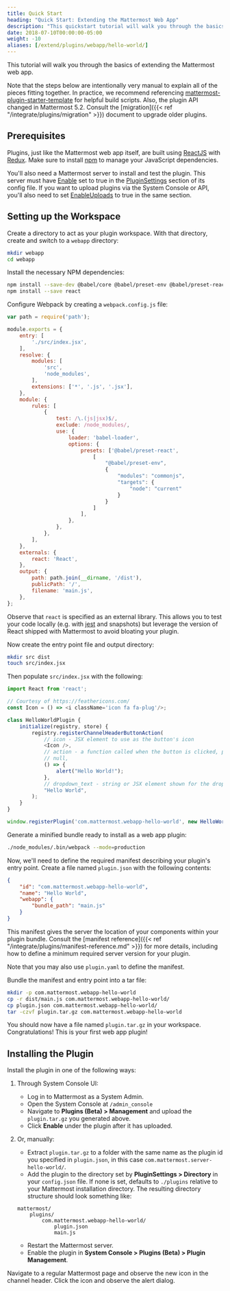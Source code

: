 ```yaml
---
title: Quick Start
heading: "Quick Start: Extending the Mattermost Web App"
description: "This quickstart tutorial will walk you through the basics of extending the Mattermost web app using plugins."
date: 2018-07-10T00:00:00-05:00
weight: -10
aliases: [/extend/plugins/webapp/hello-world/]
---
```


This tutorial will walk you through the basics of extending the Mattermost web app.

Note that the steps below are intentionally very manual to explain all of the pieces fitting together. In practice, we recommend referencing [mattermost-plugin-starter-template](https://github.com/mattermost/mattermost-plugin-starter-template) for helpful build scripts. Also, the plugin API changed in Mattermost 5.2. Consult the [migration]({{< ref "/integrate/plugins/migration" >}}) document to upgrade older plugins.

## Prerequisites

Plugins, just like the Mattermost web app itself, are built using [ReactJS](https://reactjs.org/) with [Redux](https://redux.js.org/). Make sure to install [npm](https://www.npmjs.com/get-npm) to manage your JavaScript dependencies.

You'll also need a Mattermost server to install and test the plugin. This server must have [Enable](https://docs.mattermost.com/administration/config-settings.html#enable-plugins) set to true in the [PluginSettings](https://docs.mattermost.com/administration/config-settings.html#plugins-beta) section of its config file. If you want to upload plugins via the System Console or API, you'll also need to set [EnableUploads](https://docs.mattermost.com/administration/config-settings.html#enable-plugin-uploads) to true in the same section.

## Setting up the Workspace

Create a directory to act as your plugin workspace. With that directory, create and switch to a `webapp` directory:

```bash
mkdir webapp
cd webapp
```

Install the necessary NPM dependencies:

```bash
npm install --save-dev @babel/core @babel/preset-env @babel/preset-react babel-loader webpack webpack-cli
npm install --save react
```

Configure Webpack by creating a `webpack.config.js` file:

```js
var path = require('path');

module.exports = {
    entry: [
        './src/index.jsx',
    ],
    resolve: {
        modules: [
            'src',
            'node_modules',
        ],
        extensions: ['*', '.js', '.jsx'],
    },
    module: {
        rules: [
            {
                test: /\.(js|jsx)$/,
                exclude: /node_modules/,
                use: {
                    loader: 'babel-loader',
                    options: {
                        presets: ['@babel/preset-react',
                            [
                                "@babel/preset-env",
                                {
                                    "modules": "commonjs",
                                    "targets": {
                                        "node": "current"
                                    }
                                }
                            ]
                        ],
                    },
                },
            },
        ],
    },
    externals: {
        react: 'React',
    },
    output: {
        path: path.join(__dirname, '/dist'),
        publicPath: '/',
        filename: 'main.js',
    },
};
```

Observe that `react` is specified as an external library. This allows you to test your code locally (e.g. with [jest](https://jestjs.io/) and snapshots) but leverage the version of React shipped with Mattermost to avoid bloating your plugin.

Now create the entry point file and output directory:
```bash
mkdir src dist
touch src/index.jsx
```

Then populate `src/index.jsx` with the following:
```js
import React from 'react';

// Courtesy of https://feathericons.com/
const Icon = () => <i className='icon fa fa-plug'/>;

class HelloWorldPlugin {
    initialize(registry, store) {
        registry.registerChannelHeaderButtonAction(
            // icon - JSX element to use as the button's icon
            <Icon />,
            // action - a function called when the button is clicked, passed the channel and channel member as arguments
            // null,
            () => {
                alert("Hello World!");
            },
            // dropdown_text - string or JSX element shown for the dropdown button description
            "Hello World",
        );
    }
}

window.registerPlugin('com.mattermost.webapp-hello-world', new HelloWorldPlugin());
```

Generate a minified bundle ready to install as a web app plugin:

```bash
./node_modules/.bin/webpack --mode=production
```

Now, we'll need to define the required manifest describing your plugin's entry point. Create a file named `plugin.json` with the following contents:

```json
{
    "id": "com.mattermost.webapp-hello-world",
    "name": "Hello World",
    "webapp": {
        "bundle_path": "main.js"
    }
}
```

This manifest gives the server the location of your components within your plugin bundle. Consult the [manifest reference]({{< ref "/integrate/plugins/manifest-reference.md" >}}) for more details, including how to define a minimum required server version for your plugin.

Note that you may also use `plugin.yaml` to define the manifest.

Bundle the manifest and entry point into a tar file:

```bash
mkdir -p com.mattermost.webapp-hello-world
cp -r dist/main.js com.mattermost.webapp-hello-world/
cp plugin.json com.mattermost.webapp-hello-world/
tar -czvf plugin.tar.gz com.mattermost.webapp-hello-world
```

You should now have a file named `plugin.tar.gz` in your workspace. Congratulations! This is your first web app plugin!

## Installing the Plugin

Install the plugin in one of the following ways:

1) Through System Console UI:

    - Log in to Mattermost as a System Admin.
    - Open the System Console at `/admin_console`
    - Navigate to **Plugins (Beta) > Management** and upload the `plugin.tar.gz` you generated above.
    - Click **Enable** under the plugin after it has uploaded.

2) Or, manually:

    - Extract `plugin.tar.gz` to a folder with the same name as the plugin id you specified in ``plugin.json``, in this case `com.mattermost.server-hello-world/`.
    - Add the plugin to the directory set by **PluginSettings > Directory** in your ``config.json`` file. If none is set, defaults to `./plugins` relative to your Mattermost installation directory. The resulting directory structure should look something like:

    ```
    mattermost/
        plugins/
            com.mattermost.webapp-hello-world/
                plugin.json
                main.js
    ```
    - Restart the Mattermost server.
    - Enable the plugin in **System Console > Plugins (Beta) > Plugin Management**.

Navigate to a regular Mattermost page and observe the new icon in the channel header. Click the icon and observe the alert dialog.

